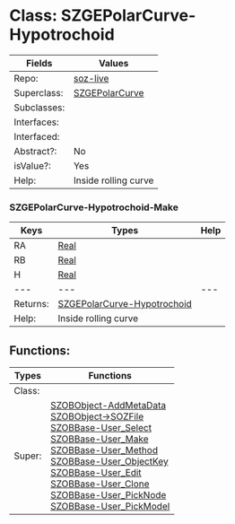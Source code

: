
# Class:	SZGEPolarCurve-Hypotrochoid

| Fields | Values |
| --------- | --------- |
| Repo: | [soz-live](/repos/soz-live.html) |
| Superclass: | [SZGEPolarCurve](SZGEPolarCurve.html) |
| Subclasses: |  |
| Interfaces: |  |
| Interfaced: |  |
| Abstract?: | No |
| isValue?: | Yes |
| Help: | Inside rolling curve |

### SZGEPolarCurve-Hypotrochoid-Make

| Keys | Types | Help |
| --------- | --------- | --------- |
| RA | [Real](Real.html) |  |
| RB | [Real](Real.html) |  |
| H | [Real](Real.html) |  |
| --- | --- | --- |
| Returns: | [SZGEPolarCurve-Hypotrochoid](SZGEPolarCurve-Hypotrochoid.html) |
| Help: | Inside rolling curve |


## Functions:

| Types | Functions |
| --------- | --------- |
| Class: |  |
| Super: | [SZOBObject-AddMetaData](SZOBObject.html) <br> [SZOBObject->SOZFile](SZOBObject.html) <br> [SZOBBase-User_Select](SZOBBase.html) <br> [SZOBBase-User_Make](SZOBBase.html) <br> [SZOBBase-User_Method](SZOBBase.html) <br> [SZOBBase-User_ObjectKey](SZOBBase.html) <br> [SZOBBase-User_Edit](SZOBBase.html) <br> [SZOBBase-User_Clone](SZOBBase.html) <br> [SZOBBase-User_PickNode](SZOBBase.html) <br> [SZOBBase-User_PickModel](SZOBBase.html) |


